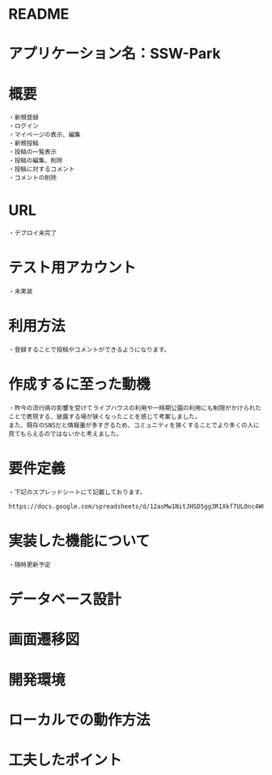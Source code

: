 # README
# アプリケーション名：SSW-Park
# 概要
    ・新規登録
    ・ログイン
    ・マイページの表示、編集
    ・新規投稿
    ・投稿の一覧表示
    ・投稿の編集、削除
    ・投稿に対するコメント
    ・コメントの削除

# URL
    ・デプロイ未完了

# テスト用アカウント
    ・未実装

# 利用方法
    ・登録することで投稿やコメントができるようになります。

# 作成するに至った動機
    ・昨今の流行病の影響を受けてライブハウスの利用や一時期公園の利用にも制限がかけられたことで表現する、披露する場が狭くなったことを感じて考案しました。
    また、既存のSNSだと情報量が多すぎるため、コミュニティを狭くすることでより多くの人に見てもらえるのではないかと考えました。

# 要件定義
    ・下記のスプレッドシートにて記載しております。
      https://docs.google.com/spreadsheets/d/12asMw1NitJHSD5gg3R1Xkf7ULOnc4WCTmpQdkW4iqJo/edit#gid=982722306

# 実装した機能について
    ・随時更新予定

# データベース設計

# 画面遷移図

# 開発環境

# ローカルでの動作方法

# 工夫したポイント